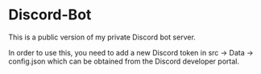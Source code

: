 ﻿# Discord-Bot
This is a public version of my private Discord bot server.

In order to use this, you need to add a new Discord token in src -> Data -> config.json which can be obtained from the Discord developer portal.

